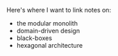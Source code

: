 Here's where I want to link notes on:
- the modular monolith
- domain-driven design
- black-boxes
- hexagonal architecture